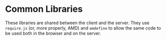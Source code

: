 Common Libraries
================

These libraries are shared between the client and the server. They use
`require.js` (or, more properly, AMD) and `amdefine` to allow the same code to
be used both in the browser and on the server.
